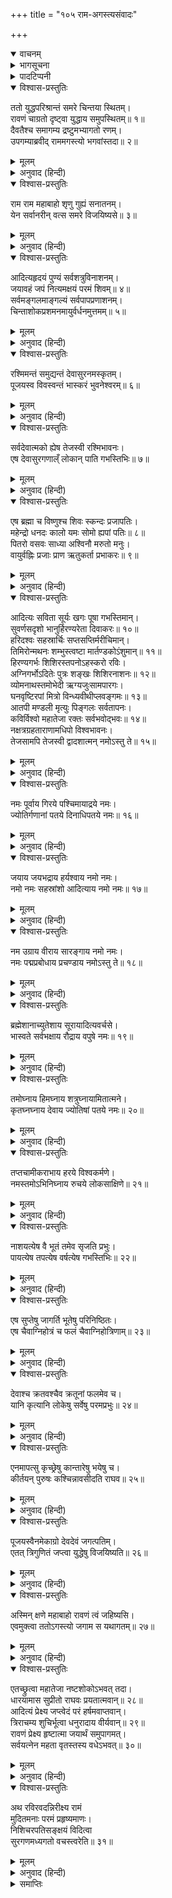 +++
title = "१०५ राम-अगस्त्यसंवादः"

+++
<details open><summary>वाचनम्</summary>
<div caption="श्रीराम-हरिसीताराममूर्ति-घनपाठिभ्यां वचनम्" class="audioEmbed" src="https://archive.org/download/Ramayana-recitation-Sriram-harisItArAmamUrti-Ghanapaati-v2/Kanda_6/Kanda_6_YK-105-Sage_Agastya_s_advice_0.mp3"></div>
</details>

<details><summary>भागसूचना</summary>

105. अगस्त्य मुनिका श्रीरामको विजयके लिये ‘आदित्यहृदय’* के पाठकी सम्मति देना
</details>

<details><summary>पादटिप्पनी</summary>

* इस ‘आदित्यहृदय’ नामक स्तोत्रका विनियोग एवं न्यासविधि इस प्रकार है—  
विनियोग  
ॐ अस्य आदित्यहृदयस्तोत्रस्यागस्त्यऋषिरनुष्टुप‍्छन्दः, आदित्यहृदयभूतो भगवान् ब्रह्मा देवता निरस्ताशेषविघ्नतया ब्रह्मविद्यासिद्धौ सर्वत्र जयसिद्धौ च विनियोगः।  
ऋष्यादिन्यास  
ॐ अगस्त्यऋषये नमः, शिरसि। अनुष्टुप‍्छन्दसे नमः, मुखे। आदित्यहृदयभूतब्रह्मदेवतायै नमः, हृदि। ॐ बीजाय नमः, गुह्ये। रश्मिमते शक्तये नमः, पादयोः। ॐ तत्सवितुरित्यादिगायत्रीकीलकाय नमः, नाभौ।  
करन्यास  
इस स्तोत्रके अङ्गन्यास और करन्यास तीन प्रकारसे किये जाते हैं। केवल प्रणवसे, गायत्रीमन्त्रसे अथवा ‘रश्मिमते नमः’ इत्यादि छः नाम-मन्त्रोंसे। यहाँ नाम-मन्त्रोंसे किये जानेवाले न्यासका प्रकार बताया जाता है—  
ॐ रश्मिमते अङ्गुष्ठाभ्यां नमः। ॐ समुद्यते तर्जनीभ्यां नमः। ॐ देवासुरनमस्कृताय मध्यमाभ्यां नमः। ॐ विवस्वते अनामिकाभ्यां नमः। ॐ भास्कराय कनिष्ठिकाभ्यां नमः। ॐ भुवनेश्वराय करतलकरपृष्ठाभ्यां नमः।  
हृदयादि अङ्गन्यास  
ॐ रश्मिमते हृदयाय नमः। ॐ समुद्यते शिरसे स्वाहा। ॐ देवासुरनमस्कृताय शिखायै वषट्। ॐ विवस्वते कवचाय हुम्। ॐ भास्कराय नेत्रत्रयाय वौषट्। ॐ भुवनेश्वराय अस्त्राय फट्। इस प्रकार न्यास करके निम्नाङ्कित मन्त्रसे भगवान् सूर्यका ध्यान एवं नमस्कार करना चाहिये—  
ॐ भूर्भुवः स्वः तत्सवितुर्वरेण्यं भर्गो देवस्य धीमहि धियो यो नः प्रचोदयात्।  
तत्पश्चात् ‘आदित्यहृदय’ स्तोत्रका पाठ करना चाहिये।
</details>

<details open><summary>विश्वास-प्रस्तुतिः</summary>

ततो युद्धपरिश्रान्तं समरे चिन्तया स्थितम्।  
रावणं चाग्रतो दृष्ट्वा युद्धाय समुपस्थितम्॥ १॥  
दैवतैश्च समागम्य द्रष्टुमभ्यागतो रणम्।  
उपगम्याब्रवीद् राममगस्त्यो भगवांस्तदा॥ २॥
</details>

<details><summary>मूलम्</summary>

ततो युद्धपरिश्रान्तं समरे चिन्तया स्थितम्।  
रावणं चाग्रतो दृष्ट्वा युद्धाय समुपस्थितम्॥ १॥  
दैवतैश्च समागम्य द्रष्टुमभ्यागतो रणम्।  
उपगम्याब्रवीद् राममगस्त्यो भगवांस्तदा॥ २॥
</details>

<details><summary>अनुवाद (हिन्दी)</summary>

उधर श्रीरामचन्द्रजी युद्धसे थककर चिन्ता करते हुए रणभूमिमें खड़े थे। इतनेमें रावण भी युद्धके लिये उनके सामने उपस्थित हो गया। यह देख भगवान् अगस्त्य मुनि, जो देवताओंके साथ युद्ध देखनेके लिये आये थे, श्रीरामके पास जाकर बोले—॥ १-२॥
</details>

<details open><summary>विश्वास-प्रस्तुतिः</summary>

राम राम महाबाहो शृणु गुह्यं सनातनम्।  
येन सर्वानरीन् वत्स समरे विजयिष्यसे॥ ३॥
</details>

<details><summary>मूलम्</summary>

राम राम महाबाहो शृणु गुह्यं सनातनम्।  
येन सर्वानरीन् वत्स समरे विजयिष्यसे॥ ३॥
</details>

<details><summary>अनुवाद (हिन्दी)</summary>

‘सबके हृदयमें रमण करनेवाले महाबाहो राम! यह सनातन गोपनीय स्तोत्र सुनो। वत्स! इसके जपसे तुम युद्धमें अपने समस्त शत्रुओंपर विजय पा जाओगे॥
</details>

<details open><summary>विश्वास-प्रस्तुतिः</summary>

आदित्यहृदयं पुण्यं सर्वशत्रुविनाशनम्।  
जयावहं जपं नित्यमक्षयं परमं शिवम्॥ ४॥  
सर्वमङ्गलमाङ्गल्यं सर्वपापप्रणाशनम्।  
चिन्ताशोकप्रशमनमायुर्वर्धनमुत्तमम्॥ ५॥
</details>

<details><summary>मूलम्</summary>

आदित्यहृदयं पुण्यं सर्वशत्रुविनाशनम्।  
जयावहं जपं नित्यमक्षयं परमं शिवम्॥ ४॥  
सर्वमङ्गलमाङ्गल्यं सर्वपापप्रणाशनम्।  
चिन्ताशोकप्रशमनमायुर्वर्धनमुत्तमम्॥ ५॥
</details>

<details><summary>अनुवाद (हिन्दी)</summary>

‘इस गोपनीय स्तोत्रका नाम है ‘आदित्यहृदय’। यह परम पवित्र और सम्पूर्ण शत्रुओंका नाश करनेवाला है। इसके जपसे सदा विजयकी प्राप्ति होती है। यह नित्य अक्षय और परम कल्याणमय स्तोत्र है। सम्पूर्ण मङ्गलोंका भी मङ्गल है। इससे सब पापोंका नाश हो जाता है। यह चिन्ता और शोकको मिटाने तथा आयुको बढ़ानेवाला उत्तम साधन है॥ ४-५॥
</details>

<details open><summary>विश्वास-प्रस्तुतिः</summary>

रश्मिमन्तं समुद्यन्तं देवासुरनमस्कृतम्।  
पूजयस्व विवस्वन्तं भास्करं भुवनेश्वरम्॥ ६॥
</details>

<details><summary>मूलम्</summary>

रश्मिमन्तं समुद्यन्तं देवासुरनमस्कृतम्।  
पूजयस्व विवस्वन्तं भास्करं भुवनेश्वरम्॥ ६॥
</details>

<details><summary>अनुवाद (हिन्दी)</summary>

‘भगवान् सूर्य अपनी अनन्त किरणोंसे सुशोभित (रश्मिमान्) हैं। ये नित्य उदय होनेवाले (समुद्यन्), देवता और असुरोंसे नमस्कृत, विवस्वान् नामसे प्रसिद्ध, प्रभाका विस्तार करनेवाले (भास्कर) और संसारके स्वामी (भुवनेश्वर) हैं। तुम इनका [रश्मिमते नमः, समुद्यते नमः, देवासुरनमस्कृताय नमः, विवस्वते नमः, भास्कराय नमः, भुवनेश्वराय नमः—इन नाम-मन्त्रोंके द्वारा] पूजन करो॥ ६॥
</details>

<details open><summary>विश्वास-प्रस्तुतिः</summary>

सर्वदेवात्मको ह्येष तेजस्वी रश्मिभावनः।  
एष देवासुरगणाल्ँ लोकान् पाति गभस्तिभिः॥ ७॥
</details>

<details><summary>मूलम्</summary>

सर्वदेवात्मको ह्येष तेजस्वी रश्मिभावनः।  
एष देवासुरगणाल्ँ लोकान् पाति गभस्तिभिः॥ ७॥
</details>

<details><summary>अनुवाद (हिन्दी)</summary>

‘सम्पूर्ण देवता इन्हींके स्वरूप हैं। ये तेजकी राशि तथा अपनी किरणोंसे जगत् को सत्ता एवं स्फूर्ति प्रदान करनेवाले हैं। ये ही अपनी रश्मियोंका प्रसार करके देवता और असुरोंसहित सम्पूर्ण लोकोंका पालन करते हैं॥ ७॥
</details>

<details open><summary>विश्वास-प्रस्तुतिः</summary>

एष ब्रह्मा च विष्णुश्च शिवः स्कन्दः प्रजापतिः।  
महेन्द्रो धनदः कालो यमः सोमो ह्यपां पतिः॥ ८॥  
पितरो वसवः साध्या अश्विनौ मरुतो मनुः।  
वायुर्वह्निः प्रजाः प्राण ऋतुकर्ता प्रभाकरः॥ ९॥
</details>

<details><summary>मूलम्</summary>

एष ब्रह्मा च विष्णुश्च शिवः स्कन्दः प्रजापतिः।  
महेन्द्रो धनदः कालो यमः सोमो ह्यपां पतिः॥ ८॥  
पितरो वसवः साध्या अश्विनौ मरुतो मनुः।  
वायुर्वह्निः प्रजाः प्राण ऋतुकर्ता प्रभाकरः॥ ९॥
</details>

<details><summary>अनुवाद (हिन्दी)</summary>

‘ये ही ब्रह्मा, विष्णु, शिव, स्कन्द, प्रजापति, इन्द्र, कुबेर, काल, यम, चन्द्रमा, वरुण, पितर, वसु, साध्य, अश्विनीकुमार, मरुद‍्गण, मनु, वायु, अग्नि, प्रजा, प्राण, ऋतुओंको प्रकट करनेवाले तथा प्रभाके पुञ्ज हैं॥
</details>

<details open><summary>विश्वास-प्रस्तुतिः</summary>

आदित्यः सविता सूर्यः खगः पूषा गभस्तिमान्।  
सुवर्णसदृशो भानुर्हिरण्यरेता दिवाकरः॥ १०॥  
हरिदश्वः सहस्रार्चिः सप्तसप्तिर्मरीचिमान्।  
तिमिरोन्मथनः शम्भुस्त्वष्टा मार्तण्डकोऽंशुमान्॥ ११॥  
हिरण्यगर्भः शिशिरस्तपनोऽहस्करो रविः।  
अग्निगर्भोऽदितेः पुत्रः शङ्खः शिशिरनाशनः॥ १२॥  
व्योमनाथस्तमोभेदी ऋग्यजुःसामपारगः।  
घनवृष्टिरपां मित्रो विन्ध्यवीथीप्लवङ्गमः॥ १३॥  
आतपी मण्डली मृत्युः पिङ्गलः सर्वतापनः।  
कविर्विश्वो महातेजा रक्तः सर्वभवोद्भवः॥ १४॥  
नक्षत्रग्रहताराणामधिपो विश्वभावनः।  
तेजसामपि तेजस्वी द्वादशात्मन् नमोऽस्तु ते॥ १५॥
</details>

<details><summary>मूलम्</summary>

आदित्यः सविता सूर्यः खगः पूषा गभस्तिमान्।  
सुवर्णसदृशो भानुर्हिरण्यरेता दिवाकरः॥ १०॥  
हरिदश्वः सहस्रार्चिः सप्तसप्तिर्मरीचिमान्।  
तिमिरोन्मथनः शम्भुस्त्वष्टा मार्तण्डकोऽंशुमान्॥ ११॥  
हिरण्यगर्भः शिशिरस्तपनोऽहस्करो रविः।  
अग्निगर्भोऽदितेः पुत्रः शङ्खः शिशिरनाशनः॥ १२॥  
व्योमनाथस्तमोभेदी ऋग्यजुःसामपारगः।  
घनवृष्टिरपां मित्रो विन्ध्यवीथीप्लवङ्गमः॥ १३॥  
आतपी मण्डली मृत्युः पिङ्गलः सर्वतापनः।  
कविर्विश्वो महातेजा रक्तः सर्वभवोद्भवः॥ १४॥  
नक्षत्रग्रहताराणामधिपो विश्वभावनः।  
तेजसामपि तेजस्वी द्वादशात्मन् नमोऽस्तु ते॥ १५॥
</details>

<details><summary>अनुवाद (हिन्दी)</summary>

‘इन्हींके नाम—आदित्य (अदितिपुत्र), सविता (जगत् को उत्पन्न करनेवाले), सूर्य (सर्वव्यापक), खग (आकाशमें विचरनेवाले), पूषा (पोषण करनेवाले), गभस्तिमान् (प्रकाशमान), सुवर्णसदृश, भानु (प्रकाशक), हिरण्यरेता (ब्रह्माण्डकी उत्पत्तिके बीज), दिवाकर (रात्रिका अन्धकार दूर करके दिनका प्रकाश फैलानेवाले), हरिदश्व (दिशाओंमें व्यापक अथवा हरे रंगके घोड़ेवाले), सहस्रार्चि (हजारों किरणोंसे सुशोभित), सप्तसप्ति (सात घोड़ोंवाले), मरीचिमान् (किरणोंसे सुशोभित), तिमिरोन्मथन (अन्धकारका नाश करनेवाले), शम्भु (कल्याणके उद‍्गमस्थान), त्वष्टा (भक्तोंका दुःख दूर करने अथवा जगत् का संहार करनेवाले), मार्तण्डक (ब्रह्माण्डको जीवन प्रदान करनेवाले), अंशुमान् (किरण धारण करनेवाले), हिरण्यगर्भ (ब्रह्मा), शिशिर (स्वभावसे ही सुख देनेवाले), तपन (गर्मी पैदा करनेवाले), अहस्कर (दिनकर), रवि (सबकी स्तुतिके पात्र), अग्निगर्भ (अग्निको गर्भमें धारण करनेवाले), अदितिपुत्र, शङ्ख (आनन्दस्वरूप एवं व्यापक), शिशिरनाशन (शीतका नाश करनेवाले), व्योमनाथ (आकाशके स्वामी), तमोभेदी (अन्धकारको नष्ट करनेवाले), ऋग्, यजुः और सामवेदके पारगामी, घनवृष्टि (घनी वृष्टिके कारण), अपां मित्र (जलको उत्पन्न करनेवाले), विन्ध्यवीथीप्लवङ्गम (आकाशमें तीव्रवेगसे चलनेवाले), आतपी (घाम उत्पन्न करनेवाले), मण्डली (किरणसमूहको धारण करनेवाले), मृत्यु (मौतके कारण), पिङ्गल (भूरे रंगवाले), सर्वतापन (सबको ताप देनेवाले), कवि (त्रिकालदर्शी), विश्व (सर्वस्वरूप), महातेजस्वी, रक्त (लाल रंगवाले), सर्वभवोद्भव (सबकी उत्पत्तिके कारण), नक्षत्र, ग्रह और तारोंके स्वामी, विश्वभावन (जगत् की रक्षा करनेवाले), तेजस्वियोंमें भी अति तेजस्वी तथा द्वादशात्मा (बारह स्वरूपोंमें अभिव्यक्त) हैं। [इन सभी नामोंसे प्रसिद्ध सूर्यदेव!] आपको नमस्कार है॥ १०—१५॥
</details>

<details open><summary>विश्वास-प्रस्तुतिः</summary>

नमः पूर्वाय गिरये पश्चिमायाद्रये नमः।  
ज्योतिर्गणानां पतये दिनाधिपतये नमः॥ १६॥
</details>

<details><summary>मूलम्</summary>

नमः पूर्वाय गिरये पश्चिमायाद्रये नमः।  
ज्योतिर्गणानां पतये दिनाधिपतये नमः॥ १६॥
</details>

<details><summary>अनुवाद (हिन्दी)</summary>

‘पूर्वगिरि—उदयाचल तथा पश्चिमगिरि—अस्ताचलके रूपमें आपको नमस्कार है। ज्योतिर्गणों (ग्रहों और तारों) के स्वामी तथा दिनके अधिपति आपको प्रणाम है॥
</details>

<details open><summary>विश्वास-प्रस्तुतिः</summary>

जयाय जयभद्राय हर्यश्वाय नमो नमः।  
नमो नमः सहस्रांशो आदित्याय नमो नमः॥ १७॥
</details>

<details><summary>मूलम्</summary>

जयाय जयभद्राय हर्यश्वाय नमो नमः।  
नमो नमः सहस्रांशो आदित्याय नमो नमः॥ १७॥
</details>

<details><summary>अनुवाद (हिन्दी)</summary>

‘आप जयस्वरूप तथा विजय और कल्याणके दाता हैं। आपके रथमें हरे रंगके घोड़े जुते रहते हैं। आपको बारम्बार नमस्कार है। सहस्रों किरणोंसे सुशोभित भगवान् सूर्य! आपको बारम्बार प्रणाम है। आप अदितिके पुत्र होनेके कारण आदित्य नामसे प्रसिद्ध हैं, आपको नमस्कार है॥ १७॥
</details>

<details open><summary>विश्वास-प्रस्तुतिः</summary>

नम उग्राय वीराय सारङ्गाय नमो नमः।  
नमः पद्मप्रबोधाय प्रचण्डाय नमोऽस्तु ते॥ १८॥
</details>

<details><summary>मूलम्</summary>

नम उग्राय वीराय सारङ्गाय नमो नमः।  
नमः पद्मप्रबोधाय प्रचण्डाय नमोऽस्तु ते॥ १८॥
</details>

<details><summary>अनुवाद (हिन्दी)</summary>

‘उग्र (अभक्तोंके लिये भयंकर), वीर (शक्ति-सम्पन्न) और सारंग (शीघ्रगामी) सूर्यदेवको नमस्कार है। कमलोंको विकसित करनेवाले प्रचण्ड तेजधारी मार्तण्डको प्रणाम है॥ १८॥
</details>

<details open><summary>विश्वास-प्रस्तुतिः</summary>

ब्रह्मेशानाच्युतेशाय सूरायादित्यवर्चसे।  
भास्वते सर्वभक्षाय रौद्राय वपुषे नमः॥ १९॥
</details>

<details><summary>मूलम्</summary>

ब्रह्मेशानाच्युतेशाय सूरायादित्यवर्चसे।  
भास्वते सर्वभक्षाय रौद्राय वपुषे नमः॥ १९॥
</details>

<details><summary>अनुवाद (हिन्दी)</summary>

‘(परात्पर-रूपमें) आप ब्रह्मा शिव और विष्णुके भी स्वामी हैं। सूर आपकी संज्ञा है, यह सूर्यमण्डल आपका ही तेज है, आप प्रकाशसे परिपूर्ण हैं, सबको स्वाहा कर देनेवाला अग्नि आपका ही स्वरूप है, आप रौद्ररूप धारण करनेवाले हैं; आपको नमस्कार है॥ १९॥
</details>

<details open><summary>विश्वास-प्रस्तुतिः</summary>

तमोघ्नाय हिमघ्नाय शत्रुघ्नायामितात्मने।  
कृतघ्नघ्नाय देवाय ज्योतिषां पतये नमः॥ २०॥
</details>

<details><summary>मूलम्</summary>

तमोघ्नाय हिमघ्नाय शत्रुघ्नायामितात्मने।  
कृतघ्नघ्नाय देवाय ज्योतिषां पतये नमः॥ २०॥
</details>

<details><summary>अनुवाद (हिन्दी)</summary>

‘आप अज्ञान और अन्धकारके नाशक, जडता एवं शीतके निवारक तथा शत्रुका नाश करनेवाले हैं, आपका स्वरूप अप्रमेय है। आप कृतघ्नोंका नाश करनेवाले, सम्पूर्ण ज्योतियोंके स्वामी और देवस्वरूप हैं; आपको नमस्कार है॥ २०॥
</details>

<details open><summary>विश्वास-प्रस्तुतिः</summary>

तप्तचामीकराभाय हरये विश्वकर्मणे।  
नमस्तमोऽभिनिघ्नाय रुचये लोकसाक्षिणे॥ २१॥
</details>

<details><summary>मूलम्</summary>

तप्तचामीकराभाय हरये विश्वकर्मणे।  
नमस्तमोऽभिनिघ्नाय रुचये लोकसाक्षिणे॥ २१॥
</details>

<details><summary>अनुवाद (हिन्दी)</summary>

‘आपकी प्रभा तपाये हुए सुवर्णके समान है, आप हरि (अज्ञानका हरण करनेवाले) और विश्वकर्मा(संसारकी सृष्टि करनेवाले) हैं; तमके नाशक, प्रकाशस्वरूप और जगत् के साक्षी हैं; आपको नमस्कार है॥ २१॥
</details>

<details open><summary>विश्वास-प्रस्तुतिः</summary>

नाशयत्येष वै भूतं तमेव सृजति प्रभुः।  
पायत्येष तपत्येष वर्षत्येष गभस्तिभिः॥ २२॥
</details>

<details><summary>मूलम्</summary>

नाशयत्येष वै भूतं तमेव सृजति प्रभुः।  
पायत्येष तपत्येष वर्षत्येष गभस्तिभिः॥ २२॥
</details>

<details><summary>अनुवाद (हिन्दी)</summary>

‘रघुनन्दन! ये भगवान् सूर्य ही सम्पूर्ण भूतोंका संहार, सृष्टि और पालन करते हैं। ये ही अपनी किरणोंसे गर्मी पहुँचाते और वर्षा करते हैं॥ २२॥
</details>

<details open><summary>विश्वास-प्रस्तुतिः</summary>

एष सुप्तेषु जागर्ति भूतेषु परिनिष्ठितः।  
एष चैवाग्निहोत्रं च फलं चैवाग्निहोत्रिणाम्॥ २३॥
</details>

<details><summary>मूलम्</summary>

एष सुप्तेषु जागर्ति भूतेषु परिनिष्ठितः।  
एष चैवाग्निहोत्रं च फलं चैवाग्निहोत्रिणाम्॥ २३॥
</details>

<details><summary>अनुवाद (हिन्दी)</summary>

‘ये सब भूतोंमें अन्तर्यामीरूपसे स्थित होकर उनके सो जानेपर भी जागते रहते हैं। ये ही अग्निहोत्र तथा अग्निहोत्री पुरुषोंको मिलनेवाले फल हैं॥ २३॥
</details>

<details open><summary>विश्वास-प्रस्तुतिः</summary>

देवाश्च क्रतवश्चैव क्रतूनां फलमेव च।  
यानि कृत्यानि लोकेषु सर्वेषु परमप्रभुः॥ २४॥
</details>

<details><summary>मूलम्</summary>

देवाश्च क्रतवश्चैव क्रतूनां फलमेव च।  
यानि कृत्यानि लोकेषु सर्वेषु परमप्रभुः॥ २४॥
</details>

<details><summary>अनुवाद (हिन्दी)</summary>

‘(यज्ञमें भाग ग्रहण करनेवाले) देवता, यज्ञ और यज्ञोंके फल भी ये ही हैं। सम्पूर्ण लोकोंमें जितनी क्रियाएँ होती हैं, उन सबका फल देनेमें ये ही पूर्ण समर्थ हैं॥
</details>

<details open><summary>विश्वास-प्रस्तुतिः</summary>

एनमापत्सु कृच्छ्रेषु कान्तारेषु भयेषु च।  
कीर्तयन् पुरुषः कश्चिन्नावसीदति राघव॥ २५॥
</details>

<details><summary>मूलम्</summary>

एनमापत्सु कृच्छ्रेषु कान्तारेषु भयेषु च।  
कीर्तयन् पुरुषः कश्चिन्नावसीदति राघव॥ २५॥
</details>

<details><summary>अनुवाद (हिन्दी)</summary>

‘राघव! विपत्तिमें, कष्टमें, दुर्गम मार्गमें तथा और किसी भयके अवसरपर जो कोई पुरुष इन सूर्यदेवका कीर्तन करता है, उसे दुःख नहीं भोगना पड़ता॥ २५॥
</details>

<details open><summary>विश्वास-प्रस्तुतिः</summary>

पूजयस्वैनमेकाग्रो देवदेवं जगत्पतिम्।  
एतत् त्रिगुणितं जप्त्वा युद्धेषु विजयिष्यति॥ २६॥
</details>

<details><summary>मूलम्</summary>

पूजयस्वैनमेकाग्रो देवदेवं जगत्पतिम्।  
एतत् त्रिगुणितं जप्त्वा युद्धेषु विजयिष्यति॥ २६॥
</details>

<details><summary>अनुवाद (हिन्दी)</summary>

‘इसलिये तुम एकाग्रचित्त होकर इन देवाधिदेव जगदीश्वरकी पूजा करो। इस आदित्यहृदयका तीन बार जप करनेसे तुम युद्धमें विजय पाओगे॥ २६॥
</details>

<details open><summary>विश्वास-प्रस्तुतिः</summary>

अस्मिन् क्षणे महाबाहो रावणं त्वं जहिष्यसि।  
एवमुक्त्वा ततोऽगस्त्यो जगाम स यथागतम्॥ २७॥
</details>

<details><summary>मूलम्</summary>

अस्मिन् क्षणे महाबाहो रावणं त्वं जहिष्यसि।  
एवमुक्त्वा ततोऽगस्त्यो जगाम स यथागतम्॥ २७॥
</details>

<details><summary>अनुवाद (हिन्दी)</summary>

महाबाहो! ‘तुम इसी क्षण रावणका वध कर सकोगे।’ यह कहकर अगस्त्यजी जैसे आये थे, उसी प्रकार चले गये॥ २७॥
</details>

<details open><summary>विश्वास-प्रस्तुतिः</summary>

एतच्छ्रुत्वा महातेजा नष्टशोकोऽभवत् तदा।  
धारयामास सुप्रीतो राघवः प्रयतात्मवान्॥ २८॥  
आदित्यं प्रेक्ष्य जप्त्वेदं परं हर्षमवाप्तवान्।  
त्रिराचम्य शुचिर्भूत्वा धनुरादाय वीर्यवान्॥ २९॥  
रावणं प्रेक्ष्य हृष्टात्मा जयार्थं समुपागमत्।  
सर्वयत्नेन महता वृतस्तस्य वधेऽभवत्॥ ३०॥
</details>

<details><summary>मूलम्</summary>

एतच्छ्रुत्वा महातेजा नष्टशोकोऽभवत् तदा।  
धारयामास सुप्रीतो राघवः प्रयतात्मवान्॥ २८॥  
आदित्यं प्रेक्ष्य जप्त्वेदं परं हर्षमवाप्तवान्।  
त्रिराचम्य शुचिर्भूत्वा धनुरादाय वीर्यवान्॥ २९॥  
रावणं प्रेक्ष्य हृष्टात्मा जयार्थं समुपागमत्।  
सर्वयत्नेन महता वृतस्तस्य वधेऽभवत्॥ ३०॥
</details>

<details><summary>अनुवाद (हिन्दी)</summary>

उनका उपदेश सुनकर महातेजस्वी श्रीरामचन्द्रजीका शोक दूर हो गया। उन्होंने प्रसन्न होकर शुद्धचित्तसे आदित्यहृदयको धारण किया और तीन बार आचमन करके शुद्ध हो भगवान् सूर्यकी ओर देखते हुए इसका तीन बार जप किया। इससे उन्हें बड़ा हर्ष हुआ। फिर परम पराक्रमी रघुनाथजीने धनुष उठाकर रावणकी ओर देखा और उत्साहपूर्वक विजय पानेके लिये वे आगे बढ़े। उन्होंने पूरा प्रयत्न करके रावणके वधका निश्चय किया॥ २८—३०॥
</details>

<details open><summary>विश्वास-प्रस्तुतिः</summary>

अथ रविरवदन्निरीक्ष्य रामं  
मुदितमनाः परमं प्रहृष्यमाणः।  
निशिचरपतिसङ्क्षयं विदित्वा  
सुरगणमध्यगतो वचस्त्वरेति॥ ३१॥
</details>

<details><summary>मूलम्</summary>

अथ रविरवदन्निरीक्ष्य रामं  
मुदितमनाः परमं प्रहृष्यमाणः।  
निशिचरपतिसङ्क्षयं विदित्वा  
सुरगणमध्यगतो वचस्त्वरेति॥ ३१॥
</details>

<details><summary>अनुवाद (हिन्दी)</summary>

उस समय देवताओंके मध्यमें खड़े हुए भगवान् सूर्यने प्रसन्न होकर श्रीरामचन्द्रजीकी ओर देखा और निशाचरराज रावणके विनाशका समय निकट जानकर हर्षपूर्वक कहा—‘रघुनन्दन! अब जल्दी करो’॥ ३१॥
</details>

<details><summary>समाप्तिः</summary>

इत्यार्षे श्रीमद्रामायणे वाल्मीकीये आदिकाव्ये युद्धकाण्डे पञ्चाधिकशततमः सर्गः॥ १०५॥  
इस प्रकार श्रीवाल्मीकिनिर्मित आर्षरामायण आदिकाव्यके युद्धकाण्डमें एक सौ पाँचवाँ सर्ग पूरा हुआ॥ १०५॥
</details>

